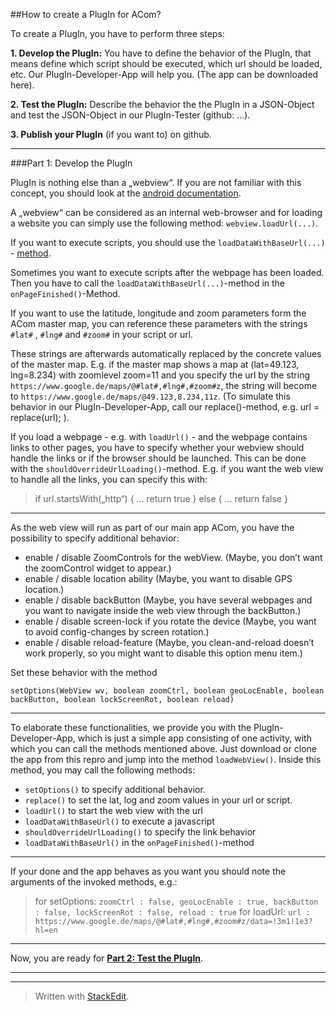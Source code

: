 
##How to create a PlugIn for ACom?


To create a PlugIn, you have to perform three steps:

 **1. Develop the PlugIn:** You have to define the behavior of the PlugIn, that means define which script should be executed, which url
    should be loaded, etc. Our PlugIn-Developer-App will help you. (The
    app can be downloaded here).
    
 **2. Test the PlugIn:** Describe the behavior the the PlugIn in a JSON-Object and test the JSON-Object in our PlugIn-Tester (github:
    …).
    
 **3. Publish your PlugIn** (if you want to) on github.

---------

###Part 1: Develop the PlugIn

 PlugIn is nothing else than a „webview“. If you are not familiar with this concept, you should look at the [android documentation](http://developer.android.com/guide/webapps/webview.html).

A „webview“ can be considered as an internal web-browser and for loading a website you can simply use the following method: `webview.loadUrl(...)`.

If you want to execute scripts, you should use the `loadDataWithBaseUrl(...)` - [method](http://developer.android.com/reference/android/webkit/WebView.html#loadDataWithBaseURL%28java.lang.String,%20java.lang.String,%20java.lang.String,%20java.lang.String,%20java.lang.String).

Sometimes you want to execute scripts after the webpage has been loaded. Then you have to call the `loadDataWithBaseUrl(...)`-method in the `onPageFinished()`-Method.

If you want to use the latitude, longitude and zoom parameters form the ACom master map, you can reference these parameters with the strings `#lat#` , `#lng#` and `#zoom#` in your script or url. 

These strings are afterwards automatically replaced by the concrete values of the master map. E.g. if the master map shows a map at (lat=49.123, lng=8.234) with zoomlevel zoom=11 and you specify the url by the string `https://www.google.de/maps/@#lat#,#lng#,#zoom#z`, the string will become to `https://www.google.de/maps/@49.123,8.234,11z`. (To simulate this behavior in our PlugIn-Developer-App, call our replace()-method, e.g. url = replace(url); ).

If you load a webpage - e.g. with `loadUrl()` - and the webpage contains links to other pages, you have to specify whether your webview should handle  the links or if the browser should be launched. This can be done with the `shouldOverrideUrlLoading()`-method. E.g. if you want the web view to handle all the links, you can specify this with: 
> if url.startsWith(„http“) { … return true } else  { … return false }

----------
As the web view will run as part of our main app ACom, you have the possibility to specify additional behavior:

 - enable / disable ZoomControls for the webView. (Maybe, you don’t want the zoomControl widget to appear.)
 - enable / disable location ability (Maybe, you want to disable GPS location.)
 - enable / disable backButton (Maybe, you have several webpages and you want to navigate inside the web view through the backButton.)
 - enable / disable screen-lock if you rotate the device (Maybe, you want to avoid config-changes by screen rotation.)
 - enable / disable reload-feature (Maybe, you clean-and-reload doesn’t work properly, so you might want to disable this option menu item.) 

Set these behavior with the method 

    setOptions(WebView wv, boolean zoomCtrl, boolean geoLocEnable, boolean backButton, boolean lockScreenRot, boolean reload)

---------

To elaborate these functionalities, we provide you with the PlugIn-Developer-App, which is just a simple app consisting of one activity, with which you can call the methods mentioned above. 
Just download or clone the app from this repro and jump into the method `loadWebView()`. Inside this method, you may call the following methods:
 - `setOptions()` to specify additional behavior. 
 - `replace()` to set the lat, log and zoom values in your url or script.
 - `loadUrl()` to start the web view with the url
 - `loadDataWithBaseUrl()` to execute a javascript
 - `shouldOverrideUrlLoading()` to specify the link behavior
 - `loadDataWithBaseUrl()` in the `onPageFinished()`-method

-----
If your done and the app behaves as you want you should note the arguments of the invoked methods, e.g.:
>	for setOptions:  `zoomCtrl : false, geoLocEnable : true, backButton : false, lockScreenRot : false, reload : true`
>	for loadUrl: `url : 
https://www.google.de/maps/@#lat#,#lng#,#zoom#z/data=!3m1!1e3?hl=en`

----
Now, you are ready for **[Part 2: Test the PlugIn](https://github.com/grabowCommuter/PlugIn-Tester)**. 

-----

----

> Written with [StackEdit](https://stackedit.io/).